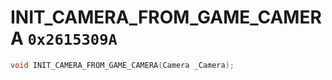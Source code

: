 # INIT_CAMERA_FROM_GAME_CAMERA `0x2615309A`

```cpp
void INIT_CAMERA_FROM_GAME_CAMERA(Camera _Camera);
```